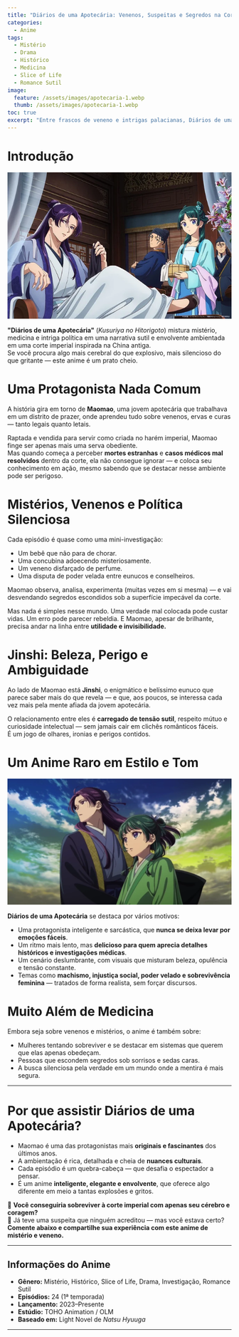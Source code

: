 ```yaml
---
title: "Diários de uma Apotecária: Venenos, Suspeitas e Segredos na Corte Imperial"
categories:
  - Anime
tags:
  - Mistério
  - Drama
  - Histórico
  - Medicina
  - Slice of Life
  - Romance Sutil
image:
  feature: /assets/images/apotecaria-1.webp
  thumb: /assets/images/apotecaria-1.webp
toc: true
excerpt: "Entre frascos de veneno e intrigas palacianas, Diários de uma Apotecária é um suspense elegante sobre uma jovem inteligente enfrentando perigos escondidos sob a beleza da corte imperial chinesa."
---
```


# Introdução

![Maomao observando frascos de veneno em sua bancada, com expressão analítica e concentrada.](/assets/images/apotecaria-1.webp)

**"Diários de uma Apotecária"** (*Kusuriya no Hitorigoto*) mistura mistério, medicina e intriga política em uma narrativa sutil e envolvente ambientada em uma corte imperial inspirada na China antiga.  
Se você procura algo mais cerebral do que explosivo, mais silencioso do que gritante — este anime é um prato cheio.

# Uma Protagonista Nada Comum

A história gira em torno de **Maomao**, uma jovem apotecária que trabalhava em um distrito de prazer, onde aprendeu tudo sobre venenos, ervas e curas — tanto legais quanto letais.

Raptada e vendida para servir como criada no harém imperial, Maomao finge ser apenas mais uma serva obediente.  
Mas quando começa a perceber **mortes estranhas** e **casos médicos mal resolvidos** dentro da corte, ela não consegue ignorar — e coloca seu conhecimento em ação, mesmo sabendo que se destacar nesse ambiente pode ser perigoso.

# Mistérios, Venenos e Política Silenciosa

Cada episódio é quase como uma mini-investigação:  
- Um bebê que não para de chorar.  
- Uma concubina adoecendo misteriosamente.  
- Um veneno disfarçado de perfume.  
- Uma disputa de poder velada entre eunucos e conselheiros.

Maomao observa, analisa, experimenta (muitas vezes em si mesma) — e vai desvendando segredos escondidos sob a superfície impecável da corte.

Mas nada é simples nesse mundo. Uma verdade mal colocada pode custar vidas. Um erro pode parecer rebeldia. E Maomao, apesar de brilhante, precisa andar na linha entre **utilidade e invisibilidade.**

# Jinshi: Beleza, Perigo e Ambiguidade

Ao lado de Maomao está **Jinshi**, o enigmático e belíssimo eunuco que parece saber mais do que revela — e que, aos poucos, se interessa cada vez mais pela mente afiada da jovem apotecária.

O relacionamento entre eles é **carregado de tensão sutil**, respeito mútuo e curiosidade intelectual — sem jamais cair em clichês românticos fáceis.  
É um jogo de olhares, ironias e perigos contidos.

# Um Anime Raro em Estilo e Tom

![Maomao e Jinshi caminhando pelos corredores dourados do palácio, em meio a intrigas silenciosas.](/assets/images/apotecaria-2.webp)

**Diários de uma Apotecária** se destaca por vários motivos:

- Uma protagonista inteligente e sarcástica, que **nunca se deixa levar por emoções fáceis**.  
- Um ritmo mais lento, mas **delicioso para quem aprecia detalhes históricos e investigações médicas**.  
- Um cenário deslumbrante, com visuais que misturam beleza, opulência e tensão constante.  
- Temas como **machismo, injustiça social, poder velado e sobrevivência feminina** — tratados de forma realista, sem forçar discursos.

# Muito Além de Medicina

Embora seja sobre venenos e mistérios, o anime é também sobre:

- Mulheres tentando sobreviver e se destacar em sistemas que querem que elas apenas obedeçam.  
- Pessoas que escondem segredos sob sorrisos e sedas caras.  
- A busca silenciosa pela verdade em um mundo onde a mentira é mais segura.  

---

# Por que assistir Diários de uma Apotecária?

- Maomao é uma das protagonistas mais **originais e fascinantes** dos últimos anos.  
- A ambientação é rica, detalhada e cheia de **nuances culturais**.  
- Cada episódio é um quebra-cabeça — que desafia o espectador a pensar.  
- É um anime **inteligente, elegante e envolvente**, que oferece algo diferente em meio a tantas explosões e gritos.

🌿 **Você conseguiria sobreviver à corte imperial com apenas seu cérebro e coragem?**  
💬 Já teve uma suspeita que ninguém acreditou — mas você estava certo?  
**Comente abaixo e compartilhe sua experiência com este anime de mistério e veneno.**

---

## Informações do Anime

- **Gênero:** Mistério, Histórico, Slice of Life, Drama, Investigação, Romance Sutil  
- **Episódios:** 24 (1ª temporada)  
- **Lançamento:** 2023–Presente  
- **Estúdio:** TOHO Animation / OLM  
- **Baseado em:** Light Novel de *Natsu Hyuuga*  

---